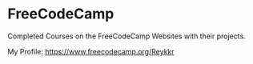 # FreeCodeCamp
Completed Courses on the FreeCodeCamp Websites with their projects.

My Profile: https://www.freecodecamp.org/Reykkr
